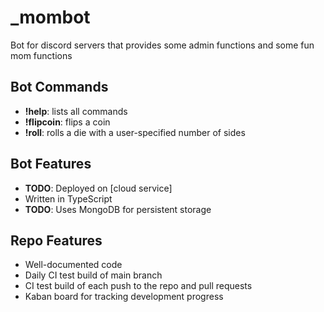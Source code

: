 # _mombot
Bot for discord servers that provides some admin functions and some fun mom functions

## Bot Commands
- **!help**: lists all commands
- **!flipcoin**: flips a coin
- **!roll**: rolls a die with a user-specified number of sides

## Bot Features
- **TODO**: Deployed on \[cloud service]
- Written in TypeScript
- **TODO**: Uses MongoDB for persistent storage

## Repo Features
- Well-documented code
- Daily CI test build of main branch
- CI test build of each push to the repo and pull requests
- Kaban board for tracking development progress
